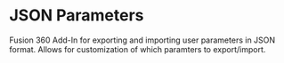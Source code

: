 # JSON Parameters
Fusion 360 Add-In for exporting and importing user parameters in JSON format. Allows for customization of which paramters to export/import. 
